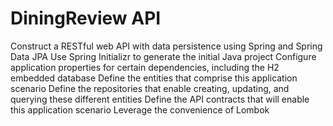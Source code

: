 # DiningReview API

Construct a RESTful web API with data persistence using Spring and Spring Data JPA
Use Spring Initializr to generate the initial Java project
Configure application properties for certain dependencies, including the H2 embedded database
Define the entities that comprise this application scenario
Define the repositories that enable creating, updating, and querying these different entities
Define the API contracts that will enable this application scenario
Leverage the convenience of Lombok
